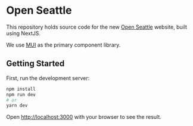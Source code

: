 # Open Seattle

This repository holds source code for the new [Open Seattle](https://github.com/openseattle) website, built using NextJS.

We use [MUI](https://mui.com/) as the primary component library.

## Getting Started

First, run the development server:

```bash
npm install
npm run dev
# or
yarn dev
```

Open [http://localhost:3000](http://localhost:3000) with your browser to see the result.
